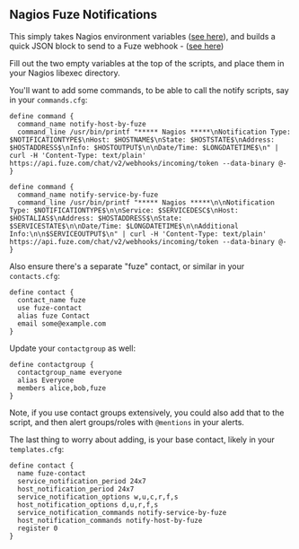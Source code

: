 ## Nagios Fuze Notifications

This simply takes Nagios environment variables ([see here](https://assets.nagios.com/downloads/nagioscore/docs/nagioscore/3/en/macrolist.html)), and builds a quick JSON block to send to a Fuze webhook -   ([see here](https://help.fuze.com/hc/en-us/articles/360036848673))

Fill out the two empty variables at the top of the scripts, and place them in your Nagios libexec directory.

You'll want to add some commands, to be able to call the notify scripts, say in your `commands.cfg`:

```
define command {
  command_name notify-host-by-fuze
  command_line /usr/bin/printf "***** Nagios *****\nNotification Type: $NOTIFICATIONTYPE$\nHost: $HOSTNAME$\nState: $HOSTSTATE$\nAddress: $HOSTADDRESS$\nInfo: $HOSTOUTPUT$\n\nDate/Time: $LONGDATETIME$\n" | curl -H 'Content-Type: text/plain' https://api.fuze.com/chat/v2/webhooks/incoming/token --data-binary @-
}

define command {
  command_name notify-service-by-fuze
  command_line /usr/bin/printf "***** Nagios *****\n\nNotification Type: $NOTIFICATIONTYPE$\n\nService: $SERVICEDESC$\nHost: $HOSTALIAS$\nAddress: $HOSTADDRESS$\nState: $SERVICESTATE$\n\nDate/Time: $LONGDATETIME$\n\nAdditional Info:\n\n$SERVICEOUTPUT$\n" | curl -H 'Content-Type: text/plain' https://api.fuze.com/chat/v2/webhooks/incoming/token --data-binary @-
}
```

Also ensure there's a separate "fuze" contact, or similar in your `contacts.cfg`:

```
define contact {
  contact_name fuze
  use fuze-contact
  alias fuze Contact
  email some@example.com
}
```

Update your `contactgroup` as well:

```
define contactgroup {
  contactgroup_name everyone
  alias Everyone
  members alice,bob,fuze
}
```

Note, if you use contact groups extensively, you could also add that to the script, and then alert groups/roles with `@mentions` in your alerts.

The last thing to worry about adding, is your base contact, likely in your `templates.cfg`:

```
define contact {
  name fuze-contact
  service_notification_period 24x7
  host_notification_period 24x7
  service_notification_options w,u,c,r,f,s
  host_notification_options d,u,r,f,s
  service_notification_commands notify-service-by-fuze
  host_notification_commands notify-host-by-fuze
  register 0
}
```
